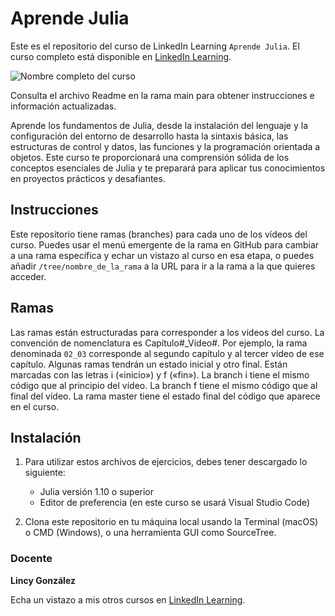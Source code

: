 # Aprende Julia

Este es el repositorio del curso de LinkedIn Learning `Aprende Julia`. El curso completo está disponible en [LinkedIn Learning][lil-course-url].

![Nombre completo del curso][lil-thumbnail-url] 

Consulta el archivo Readme en la rama main para obtener instrucciones e información actualizadas.

Aprende los fundamentos de Julia, desde la instalación del lenguaje y la configuración del entorno de desarrollo hasta la sintaxis básica, las estructuras de control y datos, las funciones y la programación orientada a objetos. Este curso te proporcionará una comprensión sólida de los conceptos esenciales de Julia y te preparará para aplicar tus conocimientos en proyectos prácticos y desafiantes.

## Instrucciones

Este repositorio tiene ramas (branches) para cada uno de los vídeos del curso. Puedes usar el menú emergente de la rama en GitHub para cambiar a una rama específica y echar un vistazo al curso en esa etapa, o puedes añadir `/tree/nombre_de_la_rama` a la URL para ir a la rama a la que quieres acceder.

## Ramas

Las ramas están estructuradas para corresponder a los vídeos del curso. La convención de nomenclatura es Capítulo#_Vídeo#. Por ejemplo, la rama denominada `02_03` corresponde al segundo capítulo y al tercer vídeo de ese capítulo. Algunas ramas tendrán un estado inicial y otro final. Están marcadas con las letras i («inicio») y f («fin»). La branch i tiene el mismo código que al principio del vídeo. La branch f tiene el mismo código que al final del vídeo. La rama master tiene el estado final del código que aparece en el curso.

## Instalación

1. Para utilizar estos archivos de ejercicios, debes tener descargado lo siguiente:
   - Julia versión 1.10 o superior
   - Editor de preferencia (en este curso se usará Visual Studio Code)

2. Clona este repositorio en tu máquina local usando la Terminal (macOS) o CMD (Windows), o una herramienta GUI como SourceTree.

### Docente

**Lincy González**

Echa un vistazo a mis otros cursos en [LinkedIn Learning](https://www.linkedin.com/learning/instructors/lincy-gonzalez-rojas).

[0]: # (Replace these placeholder URLs with actual course URLs)
[lil-course-url]: https://www.linkedin.com/learning/aprende-julia
[lil-thumbnail-url]: https://media.licdn.com/dms/image/v2/D4E0DAQHfsJWnPESlbA/learning-public-crop_675_1200/learning-public-crop_675_1200/0/1725528654748?e=2147483647&v=beta&t=jwkjj0V0amFkS4YnAac3Qpkdp1NqTdEoD9vEA24fpeo

[1]: # (End of ES-Instruction ###############################################################################################)
